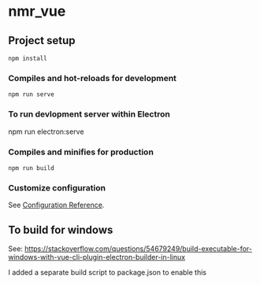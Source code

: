 # nmr_vue

## Project setup

```
npm install
```

### Compiles and hot-reloads for development

```
npm run serve
```

### To run devlopment server within Electron

npm run electron:serve

### Compiles and minifies for production

```
npm run build
```

### Customize configuration

See [Configuration Reference](https://cli.vuejs.org/config/).

## To build for windows

See: https://stackoverflow.com/questions/54679249/build-executable-for-windows-with-vue-cli-plugin-electron-builder-in-linux

I added a separate build script to package.json to enable this
